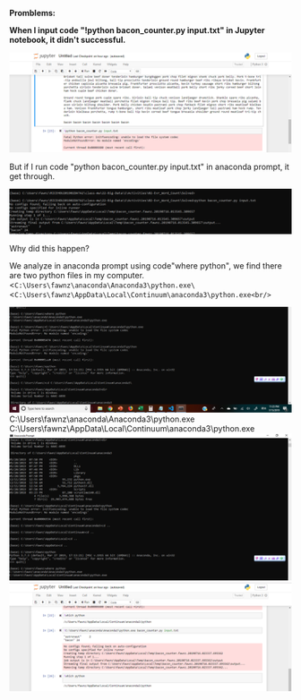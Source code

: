 **Promblems:** 

**When I input code "!python bacon_counter.py input.txt" in Jupyter notebook, it didn't successful.**

<img src="Problem in Jupyter notebook.png">

But if I run code "python bacon_counter.py input.txt" in anaconda prompt, it get through.

<img src="different result in conda terminal.png">

Why did this happen?

We analyze in anaconda prompt using code"where python", we find there are two python files in my computer. 
<`C:\Users\fawnz\anaconda\Anaconda3\python.exe\`
<`C:\Users\fawnz\AppData\Local\Continuum\anaconda3\python.exe<br/>`

<img src="conda code 1.png">
C:\Users\fawnz\anaconda\Anaconda3\python.exe
C:\Users\fawnz\AppData\Local\Continuum\anaconda3\python.exe
<img src="conda code 2.png">
<img src="Solve problem on Jupyter notebook.png">
